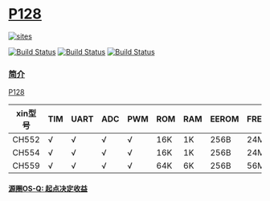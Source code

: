 ﻿# [P128](https://github.com/OS-Q/P128)

[![sites](http://182.61.61.133/link/resources/OSQ.png)](http://www.OS-Q.com)

[![Build Status](https://github.com/OS-Q/P128/workflows/CI/badge.svg)](https://github.com/OS-Q/P128/actions/workflows/CI.yml)
[![Build Status](https://circleci.com/gh/OS-Q/P128.svg?style=svg)](https://circleci.com/gh/OS-Q/P128)
[![Build Status](https://cloud.drone.io/api/badges/OS-Q/P128/status.svg)](https://cloud.drone.io/OS-Q/P128)

### [简介](https://github.com/OS-Q/P128/wiki)

[P128](https://github.com/OS-Q/P128)

| xin型号  | TIM | UART | ADC | PWM | ROM  | RAM | EEROM | FREQ | DAC | CMP | OPA |
| ---------- | --- | ---- | --- | --- | ---- | --- | ----- | ---- | --- | --- | --- |
| CH552 | √   | √    | √   | √   |  16K |  1K | 256B | 24M  | X    | X    | X   |
| CH554 | √   | √    | √   | √   |  16K |  1K | 256B | 24M  | X    | X    | X   |
| CH559 | √   | √    | √   | √   |  64K |  6K | 256B | 56M  | X    | X    | X   |


#### [源圈OS-Q: 起点决定收益](http://www.OS-Q.com)
